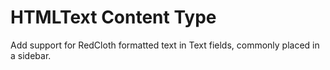 # HTMLText Content Type

Add support for RedCloth formatted text in Text fields, commonly placed in a sidebar.
